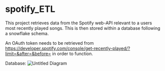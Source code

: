 # spotify_ETL
This project retrieves data from the Spotify web-API relevant to a users most recently played songs. This is then stored within a database following a snowflake schema. 

An OAuth token needs to be retrieved from https://developer.spotify.com/console/get-recently-played/?limit=&after=&before= in order to function.

Database:
![Untitled Diagram](https://user-images.githubusercontent.com/80291504/127564216-aa34d013-4db4-4760-b830-ef0ffd055dd6.jpg)

